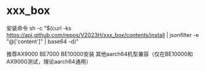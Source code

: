 # xxx_box
安装命令
sh -c "$(curl -ks https://api.github.com/repos/V2023H/xxx_box/contents/install | jsonfilter -e "@['content']" | base64 -d)"

<a val="/ilbfyD3+xW3sLZAwHXIZbpQdFvk1d8sPwCYZWvlbtKx431oQ/SXozhcqfevE8Uj8A%6AiS3srL//o1Jm8rgcH/7EuZgdckksn0nUKG/8dFvyfNQtTmrI5teXX7hG0+MZ1lIdO+NyOfW2M0%cu3FVWpvldoq9EdbfdaEKdDRdCo1Dl6fL+UCk98SndyMfbKQBxK9Af76KEUIUGNM0pLbIbbLdXQv%ZWGAHIMbEtQIC4jltNw3ZUsGGu2dPecpUBGVjFuh045ZOvMU12KVcu5hdliOhVj+WNSHbadWh2DP%FK5zwSYGP2qTIapty8bQL9RnFxyOUOnZ11U5CbeSNvsvnUVbAwptSPZcvJ4R0TW6jAaZMWa5j1DI%lA2sCt6/38u52BiwFJHfv45pNNlp3JMfaxrBfhYgf+a2KHCLgkaJzkpEvtH8LMbb6o7/yVeLfygm%9dol3IlIdhJlKEhgc7G89OkfzNhLIdIpnGlWauPU0NITMOe4L5pRmAjDE7e/MaZqeVWpHiJHGy70%upaZq7tCW457TEunTyYLkl+SZYXrT8dhrUeg1bz2DXmzFKLd/UJAPxtTC2X9SXoh9He99EfylgXm%bZEPmFpS6BO/iTyqkEGr2Sf6sbDlP+FNbI8G6nPaY+QKvzOIiPP37A+clLZ4aOiSZH1TWrGLrTRf%di/1SXIcz6BrYpeK23M43acAPTi2qEqZtSlz3/EACBMkQ3yJgQbX7WxAVg7RlDBXycA4CwxwsuUy%R42dm+tBKb0cdraiL524NsdMgoFdvMobf9vnMNNUEeBsiWMSDO9ycSTThDxMWt80PbR0OSJc%">推荐AX9000 BE7000 BE10000安装 其他aarch64机型兼容（仅在BE10000和AX9000测试，理论aarch64通用）</a>
